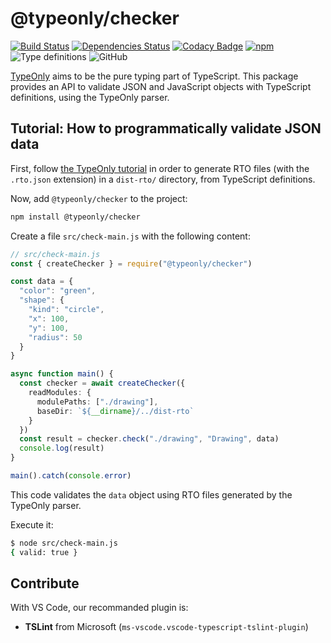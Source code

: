 # @typeonly/checker

[![Build Status](https://travis-ci.com/tomko-team/typeonly-checker.svg?branch=master)](https://travis-ci.com/tomko-team/typeonly-checker)
[![Dependencies Status](https://david-dm.org/tomko-team/typeonly-checker/status.svg)](https://david-dm.org/tomko-team/typeonly-checker)
[![Codacy Badge](https://api.codacy.com/project/badge/Grade/3728d0b89a8f456391e980c46967003f)](https://www.codacy.com/manual/paleo/typeonly-checker?utm_source=github.com&amp;utm_medium=referral&amp;utm_content=tomko-team/typeonly-checker&amp;utm_campaign=Badge_Grade)
[![npm](https://img.shields.io/npm/dm/@typeonly/checker)](https://www.npmjs.com/package/@typeonly/checker)
![Type definitions](https://img.shields.io/npm/types/@typeonly/checker)
![GitHub](https://img.shields.io/github/license/tomko-team/typeonly-checker)

[TypeOnly](https://github.com/tomko-team/typeonly) aims to be the pure typing part of TypeScript. This package provides an API to validate JSON and JavaScript objects with TypeScript definitions, using the TypeOnly parser.

## Tutorial: How to programmatically validate JSON data

First, follow [the TypeOnly tutorial](https://github.com/tomko-team/typeonly/blob/master/README.md#tutorial-parse-typescript-definitions-with-the-cli) in order to generate RTO files (with the `.rto.json` extension) in a `dist-rto/` directory, from TypeScript definitions.

Now, add `@typeonly/checker` to the project:

```sh
npm install @typeonly/checker
```

Create a file `src/check-main.js` with the following content:

```ts
// src/check-main.js
const { createChecker } = require("@typeonly/checker")

const data = {
  "color": "green",
  "shape": {
    "kind": "circle",
    "x": 100,
    "y": 100,
    "radius": 50
  }
}

async function main() {
  const checker = await createChecker({
    readModules: {
      modulePaths: ["./drawing"],
      baseDir: `${__dirname}/../dist-rto`
    }
  })
  const result = checker.check("./drawing", "Drawing", data)
  console.log(result)
}

main().catch(console.error)
```

This code validates the `data` object using RTO files generated by the TypeOnly parser.

Execute it:

```sh
$ node src/check-main.js
{ valid: true }
```

## Contribute

With VS Code, our recommanded plugin is:

- **TSLint** from Microsoft (`ms-vscode.vscode-typescript-tslint-plugin`)
